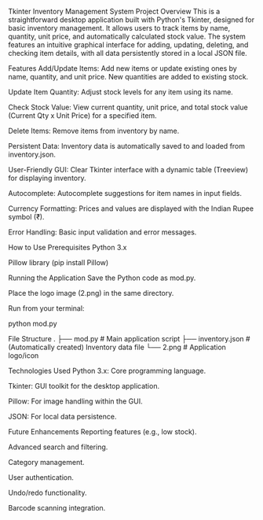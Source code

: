 Tkinter Inventory Management System
Project Overview
This is a straightforward desktop application built with Python's Tkinter, designed for basic inventory management. It allows users to track items by name, quantity, unit price, and automatically calculated stock value. The system features an intuitive graphical interface for adding, updating, deleting, and checking item details, with all data persistently stored in a local JSON file.

Features
Add/Update Items: Add new items or update existing ones by name, quantity, and unit price. New quantities are added to existing stock.

Update Item Quantity: Adjust stock levels for any item using its name.

Check Stock Value: View current quantity, unit price, and total stock value (Current Qty x Unit Price) for a specified item.

Delete Items: Remove items from inventory by name.

Persistent Data: Inventory data is automatically saved to and loaded from inventory.json.

User-Friendly GUI: Clear Tkinter interface with a dynamic table (Treeview) for displaying inventory.

Autocomplete: Autocomplete suggestions for item names in input fields.

Currency Formatting: Prices and values are displayed with the Indian Rupee symbol (₹).

Error Handling: Basic input validation and error messages.

How to Use
Prerequisites
Python 3.x

Pillow library (pip install Pillow)

Running the Application
Save the Python code as mod.py.

Place the logo image (2.png) in the same directory.

Run from your terminal:

python mod.py

File Structure
.
├── mod.py                # Main application script
├── inventory.json        # (Automatically created) Inventory data file
└── 2.png                 # Application logo/icon

Technologies Used
Python 3.x: Core programming language.

Tkinter: GUI toolkit for the desktop application.

Pillow: For image handling within the GUI.

JSON: For local data persistence.

Future Enhancements
Reporting features (e.g., low stock).

Advanced search and filtering.

Category management.

User authentication.

Undo/redo functionality.

Barcode scanning integration.
